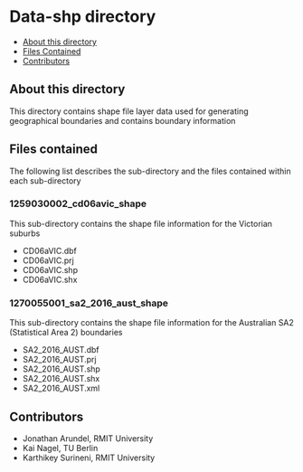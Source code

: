 # Data-shp directory

* [About this directory](#about-this-directory)
* [Files Contained](#files-contained)
* [Contributors](#contributors)


## About this directory

This directory contains shape file layer data used for generating geographical boundaries and contains boundary information

## Files contained

The following list describes the sub-directory and the files contained within each sub-directory

### 1259030002_cd06avic_shape

This sub-directory contains the shape file information for the Victorian suburbs

 * CD06aVIC.dbf
 * CD06aVIC.prj
 * CD06aVIC.shp
 * CD06aVIC.shx
 
### 1270055001_sa2_2016_aust_shape

This sub-directory contains the shape file information for the Australian SA2 (Statistical Area 2) boundaries
 
 * SA2_2016_AUST.dbf
 * SA2_2016_AUST.prj
 * SA2_2016_AUST.shp
 * SA2_2016_AUST.shx
 * SA2_2016_AUST.xml
 
## Contributors

* Jonathan Arundel, RMIT University
* Kai Nagel, TU Berlin
* Karthikey Surineni, RMIT University




